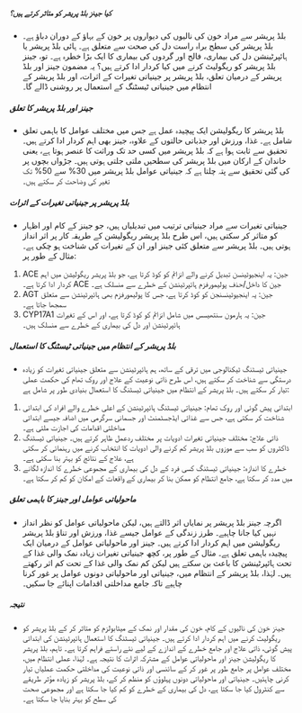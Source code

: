##### کیا جینز بلڈ پریشر کو متاثر کرتے ہیں؟
* بلڈ پریشر سے مراد خون کی نالیوں کی دیواروں پر خون کے بہاؤ کے دوران دباؤ ہے۔ بلڈ پریشر کی سطح براہ راست دل کی صحت سے متعلق ہے۔ ہائی بلڈ پریشر یا ہائپرٹینشن دل کی بیماری، فالج اور گردوں کی بیماری کا ایک بڑا خطرہ ہے۔ تو، جینز بلڈ پریشر کو ریگولیٹ کرنے میں کیا کردار ادا کرتے ہیں؟ یہ مضمون جینز اور بلڈ پریشر کے درمیان تعلق، بلڈ پریشر پر جینیاتی تغیرات کے اثرات، اور بلڈ پریشر کے انتظام میں جینیاتی ٹیسٹنگ کے استعمال پر روشنی ڈالے گا۔

##### جینز اور بلڈ پریشر کا تعلق
* بلڈ پریشر کا ریگولیشن ایک پیچیدہ عمل ہے جس میں مختلف عوامل کا باہمی تعلق شامل ہے۔ غذا، ورزش اور جذباتی حالتوں کے علاوہ، جینز بھی اہم کردار ادا کرتے ہیں۔ تحقیق سے ثابت ہوا ہے کہ بلڈ پریشر میں کسی حد تک وراثت کا عنصر ہوتا ہے، یعنی خاندان کے ارکان میں بلڈ پریشر کی سطحیں ملتی جلتی ہوتی ہیں۔ جڑواں بچوں پر کی گئی تحقیق سے پتہ چلتا ہے کہ جینیاتی عوامل بلڈ پریشر میں 30% سے 50% تک تغیر کی وضاحت کر سکتے ہیں۔

##### بلڈ پریشر پر جینیاتی تغیرات کے اثرات
* جینیاتی تغیرات سے مراد جینیاتی ترتیب میں تبدیلیاں ہیں، جو جینز کے کام اور اظہار کو متاثر کر سکتی ہیں، اس طرح بلڈ پریشر ریگولیشن کے طریقہ کار پر اثر انداز ہوتی ہیں۔ بلڈ پریشر سے متعلق کئی جینز اور ان کے تغیرات کی شناخت ہو چکی ہے۔ مثال کے طور پر:

1. ACE جین: یہ اینجیوٹینسن تبدیل کرنے والے انزائم کو کوڈ کرتا ہے، جو بلڈ پریشر ریگولیشن میں اہم کردار ادا کرتا ہے۔ ACE جین کا داخل/حذف پولیمورفزم ہائپرٹینشن کے خطرے سے منسلک ہے۔
2. AGT جین: یہ اینجیوٹینسنجن کو کوڈ کرتا ہے، جس کا پولیمورفزم بھی ہائپرٹینشن سے متعلق سمجھا جاتا ہے۔
3. CYP17A1 جین: یہ ہارمون سنتھیسس میں شامل انزائم کو کوڈ کرتا ہے، اور اس کے تغیرات ہائپرٹینشن اور دل کی بیماری کے خطرے سے منسلک ہیں۔

##### بلڈ پریشر کے انتظام میں جینیاتی ٹیسٹنگ کا استعمال
* جینیاتی ٹیسٹنگ ٹیکنالوجی میں ترقی کے ساتھ، ہم ہائپرٹینشن سے متعلق جینیاتی تغیرات کو زیادہ درستگی سے شناخت کر سکتے ہیں، اس طرح ذاتی نوعیت کے علاج اور روک تھام کی حکمت عملی تیار کر سکتے ہیں۔ بلڈ پریشر کے انتظام میں جینیاتی ٹیسٹنگ کا استعمال بنیادی طور پر شامل ہے:

1. ابتدائی پیش گوئی اور روک تھام: جینیاتی ٹیسٹنگ ہائپرٹینشن کے اعلی خطرے والے افراد کی ابتدائی شناخت کر سکتی ہے، جس سے غذائی ایڈجسٹمنٹ اور جسمانی سرگرمی میں اضافہ جیسے ابتدائی مداخلتی اقدامات کی اجازت ملتی ہے۔
2. ذاتی علاج: مختلف جینیاتی تغیرات ادویات پر مختلف ردعمل ظاہر کرتے ہیں۔ جینیاتی ٹیسٹنگ ڈاکٹروں کو سب سے موزوں بلڈ پریشر کم کرنے والی ادویات کا انتخاب کرنے میں رہنمائی کر سکتی ہے، علاج کے نتائج کو بہتر بنا سکتی ہے۔
3. خطرے کا اندازہ: جینیاتی ٹیسٹنگ کسی فرد کے دل کی بیماری کے مجموعی خطرے کا اندازہ لگانے میں مدد کر سکتا ہے، جامع انتظام کو ممکن بنا کر بیماری کے واقعات کے امکان کو کم کر سکتا ہے۔

##### ماحولیاتی عوامل اور جینز کا باہمی تعلق
* اگرچہ جینز بلڈ پریشر پر نمایاں اثر ڈالتے ہیں، لیکن ماحولیاتی عوامل کو نظر انداز نہیں کیا جانا چاہیے۔ طرز زندگی کے عوامل جیسے غذا، ورزش اور تناؤ بلڈ پریشر ریگولیشن میں اہم کردار ادا کرتے ہیں۔ جینز اور ماحولیاتی عوامل کے درمیان ایک پیچیدہ باہمی تعلق ہے۔ مثال کے طور پر، کچھ جینیاتی تغیرات زیادہ نمک والی غذا کے تحت ہائپرٹینشن کا باعث بن سکتے ہیں لیکن کم نمک والی غذا کے تحت کم اثر رکھتے ہیں۔ لہٰذا، بلڈ پریشر کے انتظام میں، جینیاتی اور ماحولیاتی دونوں عوامل پر غور کرنا چاہیے تاکہ جامع مداخلتی اقدامات اپنائے جا سکیں۔

##### نتیجہ
* جینز خون کی نالیوں کے کام، خون کی مقدار اور نمک کے میٹابولزم کو متاثر کر کے بلڈ پریشر کو ریگولیٹ کرنے میں اہم کردار ادا کرتے ہیں۔ جینیاتی ٹیسٹنگ کا استعمال ہائپرٹینشن کی ابتدائی پیش گوئی، ذاتی علاج اور جامع خطرے کے اندازے کے لیے نئے راستے فراہم کرتا ہے۔ تاہم، بلڈ پریشر کا ریگولیشن جینز اور ماحولیاتی عوامل کے مشترکہ اثرات کا نتیجہ ہے۔ لہٰذا، عملی انتظام میں، مختلف عوامل پر جامع طور پر غور کر کے سائنسی اور ذاتی نوعیت کی مداخلتی حکمت عملیاں تیار کرنی چاہئیں۔ جینیاتی اور ماحولیاتی دونوں پہلوؤں کو منظم کر کے، بلڈ پریشر کو زیادہ مؤثر طریقے سے کنٹرول کیا جا سکتا ہے، دل کی بیماری کے خطرے کو کم کیا جا سکتا ہے اور مجموعی صحت کی سطح کو بہتر بنایا جا سکتا ہے۔